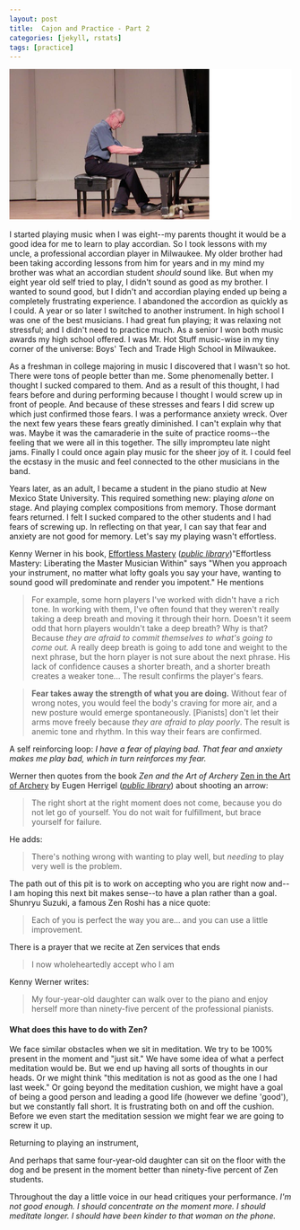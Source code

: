 ```yaml
---
layout: post
title:  Cajon and Practice - Part 2
categories: [jekyll, rstats]
tags: [practice]
---
```



[<img class='fullwidth' src='/img/piano.png'/>](/img/razpianopreview1.jpeg)

  



I started playing music when I was eight--my parents thought it would be a good idea for me to learn to play accordian.  So I took lessons with my uncle, a professional accordian player in Milwaukee. My older brother had been taking according lessons from him for years and in my mind my brother was what an accordian student *should* sound like.  But when my eight year old self tried to play, I didn't sound as good as my brother. I wanted to sound good, but I didn't and accordian playing ended up being a completely frustrating experience.  I abandoned the accordion as quickly as I could. A year or so later I switched to another instrument. In high school I was one of the best musicians. I had great fun playing; it was relaxing not stressful; and I didn't need to practice much. As a senior I won both music awards my high school offered. I was Mr. Hot Stuff music-wise in my tiny corner of the universe: Boys' Tech and Trade High School in Milwaukee. 

As a freshman in college majoring in music I discovered that I wasn't so hot. There were tons of people better than me. Some phenomenally better. I thought I sucked compared to them. And as a result of this thought, I had fears before and during performing because I thought I would screw up in front of people. And because of these stresses and fears I did screw up which just confirmed those fears. I was a performance anxiety wreck. Over the next few years these fears greatly diminished. I can't explain why that was. Maybe it was the camaraderie in the suite of practice rooms--the feeling that we were all in this together. The silly imprompteu late night jams. Finally I could once again play music for the sheer joy of it. I could feel the ecstasy in the music and feel connected to the other musicians in the band.

Years later, as an adult, I became a student in the piano studio at New Mexico State University. This required something new: playing *alone* on stage. And playing complex compositions from memory. Those dormant fears returned. I felt I sucked compared to the other students and I had fears of screwing up. In reflecting on that year, I can say that fear and anxiety are not good for memory. Let's say my playing wasn't effortless.

Kenny Werner in his book, <span class='marginnote'>[Effortless Mastery](https://www.amazon.com/Effortless-Mastery-Liberating-Master-Musician/dp/156224003X/ref=sr_1_1?ie=UTF8&qid=1471963764&sr=8-1&keywords=effortless+mastery) ([*public library*](http://www.worldcat.org/search?qt=worldcat_org_all&q=effortless+mastery))</span>"Effortless Mastery: Liberating the Master Musician Within" says "When you approach your instrument, no matter what lofty goals you say your have, wanting to sound good will predominate and render you impotent." He mentions

> For example, some horn players I've worked with didn't have a rich tone. In working with them, I've often found that they weren't really taking a deep breath and moving it through their horn. Doesn't it seem odd that horn players wouldn't take a deep breath? Why is that? Because *they are afraid to commit themselves to what's going to come out.* A really deep breath is going to add tone and weight to the next phrase, but the horn player is not sure about the next phrase. His lack of confidence causes a shorter breath, and a shorter breath creates a weaker tone... The result confirms the player's fears. 

> **Fear takes away the strength of what you are doing.** Without fear of wrong notes, you would feel the body's craving for more air, and a new posture would emerge spontaneously. [Pianists] don't let their arms move freely because *they are afraid to play poorly*. The result is anemic tone and rhythm. In this way their fears are confirmed.

A self reinforcing loop: *I have a fear of playing bad. That fear and anxiety makes me play bad, which in turn reinforces my fear.*

Werner then quotes from the book *Zen and the Art of Archery* <span class='marginnote'>[Zen in the Art of Archery](https://www.amazon.com/Zen-Art-Archery-Eugen-Herrigel/dp/0375705090/ref=sr_1_1?ie=UTF8&qid=1472051005&sr=8-1&keywords=zen+and+the+art+of+archery) by Eugen Herrigel ([*public library*](http://www.worldcat.org/title/zen-in-the-art-of-archery/oclc/1727417&referer=brief_results))</span> about shooting an arrow:
> The right short at the right moment does not come, because you do not let go of yourself. You do not wait for fulfillment, but brace yourself for failure.

He adds:

> There's nothing wrong with wanting to play well, but *needing* to play very well is the problem.

The path out of this pit is to work on accepting who you are right now and--I am hoping this next bit makes sense--to have a plan rather than a goal. Shunryu Suzuki, a famous Zen Roshi has a nice quote:

> Each of you is perfect the way you are... and you can use a little improvement.

There is a prayer that we recite at Zen services that ends

> I now wholeheartedly accept who I am

Kenny Werner writes:

> My four-year-old daughter can walk over to the piano and enjoy herself more than ninety-five percent of the professional pianists.

#### What does this have to do with Zen?

We face similar obstacles when we sit in meditation. We try to be 100% present in the moment and "just sit." We have some idea of what a perfect meditation would be. But we end up having all sorts of thoughts in our heads. Or we might think "this meditation is not as good as the one I had last week." Or going beyond the meditation cushion, we might have a goal of being a good person and leading a good life (however we define 'good'), but we constantly fall short. It is frustrating both on and off the cushion. Before we even start the meditation session we might fear we are going to screw it up. 

Returning to playing an instrument, 

And perhaps that same four-year-old daughter can sit on the floor with the dog and be present in the moment better than ninety-five percent of Zen students.

Throughout the day a little voice in our head critiques your performance. *I'm not good enough. I should concentrate on the moment more.  I should meditate longer. I should have been kinder to that woman on the phone.* 

